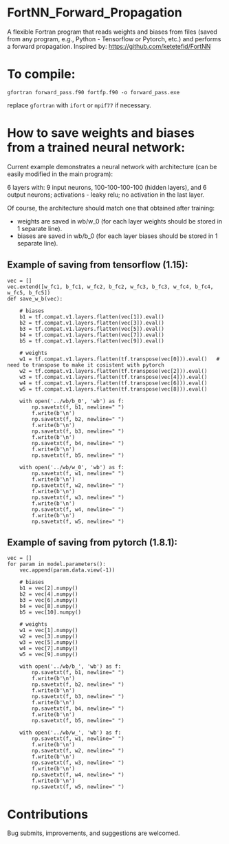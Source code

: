 # FortNN_Forward_Propagation

A flexible Fortran program that reads weights and biases from files (saved from any program, e.g., Python - Tensorflow or Pytorch, etc.) and performs a forward propagation. Inspired by: https://github.com/ketetefid/FortNN

# To compile: 

```
gfortran forward_pass.f90 fortfp.f90 -o forward_pass.exe
```
replace ```gfortran``` with ```ifort``` or ```mpif77``` if necessary.

# How to save weights and biases from a trained neural network:

Current example demonstrates a neural network with architecture (can be easily modified in the main program):

6 layers with: 9 input neurons, 100-100-100-100 (hidden layers), and 6 output neurons;
activations - leaky relu; no activation in the last layer.

Of course, the architecture should match one that obtained after training:
- weights are saved in wb/w_0 (for each layer weights should be stored in 1 separate line).
- biases are saved in wb/b_0 (for each layer biases should be stored in 1 separate line).

## Example of saving from tensorflow (1.15):

```
vec = []
vec.extend([w_fc1, b_fc1, w_fc2, b_fc2, w_fc3, b_fc3, w_fc4, b_fc4, w_fc5, b_fc5])
def save_w_b(vec):

    # biases
    b1 = tf.compat.v1.layers.flatten(vec[1]).eval()
    b2 = tf.compat.v1.layers.flatten(vec[3]).eval()
    b3 = tf.compat.v1.layers.flatten(vec[5]).eval()
    b4 = tf.compat.v1.layers.flatten(vec[7]).eval()
    b5 = tf.compat.v1.layers.flatten(vec[9]).eval()

    # weights
    w1 = tf.compat.v1.layers.flatten(tf.transpose(vec[0])).eval()   # need to transpose to make it cosistent with pytorch
    w2 = tf.compat.v1.layers.flatten(tf.transpose(vec[2])).eval()
    w3 = tf.compat.v1.layers.flatten(tf.transpose(vec[4])).eval()
    w4 = tf.compat.v1.layers.flatten(tf.transpose(vec[6])).eval()
    w5 = tf.compat.v1.layers.flatten(tf.transpose(vec[8])).eval()

    with open('../wb/b_0', 'wb') as f:
        np.savetxt(f, b1, newline=" ")
        f.write(b'\n')
        np.savetxt(f, b2, newline=" ")
        f.write(b'\n')
        np.savetxt(f, b3, newline=" ")
        f.write(b'\n') 
        np.savetxt(f, b4, newline=" ")
        f.write(b'\n')  
        np.savetxt(f, b5, newline=" ")       

    with open('../wb/w_0', 'wb') as f:
        np.savetxt(f, w1, newline=" ")
        f.write(b'\n')
        np.savetxt(f, w2, newline=" ")
        f.write(b'\n')
        np.savetxt(f, w3, newline=" ")
        f.write(b'\n') 
        np.savetxt(f, w4, newline=" ")
        f.write(b'\n')  
        np.savetxt(f, w5, newline=" ")
```

## Example of saving from pytorch (1.8.1):

```
vec = []
for param in model.parameters():
    vec.append(param.data.view(-1))

    # biases
    b1 = vec[2].numpy()
    b2 = vec[4].numpy()
    b3 = vec[6].numpy()
    b4 = vec[8].numpy()
    b5 = vec[10].numpy()

    # weights
    w1 = vec[1].numpy()
    w2 = vec[3].numpy()
    w3 = vec[5].numpy()
    w4 = vec[7].numpy()
    w5 = vec[9].numpy()

    with open('../wb/b_', 'wb') as f:
        np.savetxt(f, b1, newline=" ")
        f.write(b'\n')
        np.savetxt(f, b2, newline=" ")
        f.write(b'\n')
        np.savetxt(f, b3, newline=" ")
        f.write(b'\n') 
        np.savetxt(f, b4, newline=" ")
        f.write(b'\n')  
        np.savetxt(f, b5, newline=" ")       

    with open('../wb/w_', 'wb') as f:
        np.savetxt(f, w1, newline=" ")
        f.write(b'\n')
        np.savetxt(f, w2, newline=" ")
        f.write(b'\n')
        np.savetxt(f, w3, newline=" ")
        f.write(b'\n') 
        np.savetxt(f, w4, newline=" ")
        f.write(b'\n')  
        np.savetxt(f, w5, newline=" ")
```

# Contributions

Bug submits, improvements, and suggestions are welcomed.
